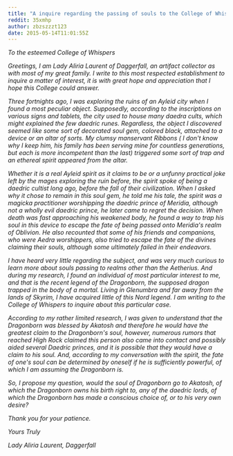 ```yaml
---
title: "A inquire regarding the passing of souls to the College of Whispers, by Lady Laurent"
reddit: 35xmhp
author: zbzszzzt123
date: 2015-05-14T11:01:55Z
---
```


*To the esteemed College of Whispers*

*Greetings, I am Lady Aliria Laurent of Daggerfall, an artifact collector as with most of my great family.  I write to this most respected establishment to inquire a matter of interest, it is with great hope and appreciation that I hope this College could answer.*

*Three fortnights ago, I was exploring the ruins of an Ayleid city when I found a most peculiar object. Supposedly, according to the inscriptions on various signs and tablets, the city used to house many daedra cults, which might explained the few daedric runes. Regardless, the object I discovered seemed like some sort of decorated soul gem, colored black, attached to a device or an altar of sorts. My clumsy manservant Ribbons ( I don't know why I keep him, his family has been serving mine for countless generations, but each is more incompetent than the last) triggered some sort of trap and an ethereal spirit appeared from the altar.*

*Whether it is a real Ayleid spirit as it claims to be or a unfunny practical joke left by the mages exploring the ruin before, the spirit spoke of being a daedric cultist long ago, before the fall of their civilization. When I asked why it chose to remain in this soul gem, he told me his tale, the spirit was a magicka practitioner worshipping the daedric prince of Meridia, although not a wholly evil daedric prince, he later came to regret the decision. When death was fast approaching his weakened body, he found a way to trap his soul in this device to escape the fate of being passed onto Meridia's realm of Oblivion. He also recounted that some of his friends and companions, who were Aedra worshippers, also tried to escape the fate of the divines claiming their souls, although some ultimately failed in their endeavors.*

*I have heard very little regarding the subject, and was very much curious to learn more about souls passing to realms other than the Aetherius. And during my research, I found an individual of most particular interest to me, and that is the recent legend of the Dragonborn, the supposed dragon trapped in the body of a mortal. Living in Glenumbra and far away from the lands of Skyrim, I have acquired little of this Nord legend. I am writing to the College of Whispers to inquire about this particular case.*

*According to my rather limited research, I was given to understand that the Dragonborn was blessed by Akatosh and therefore he would have the greatest claim to the Dragonborn's soul, however, numerous rumors that reached High Rock claimed this person also came into contact and possibly aided several Daedric princes, and it is possible that they would have a claim to his soul. And, according to my conversation with the spirit, the fate of one's soul can be determined by oneself if he is sufficiently powerful, of which I am assuming the Dragonborn is.*

*So, I propose my question, would the soul of Dragonborn go to Akatosh, of which the Dragonborn owns his birth right to, any of the daedric lords, of which the Dragonborn has made a conscious choice of, or to his very own desire?*


*Thank you for your patience.*



*Yours Truly*

*Lady Aliria Laurent, Daggerfall*


